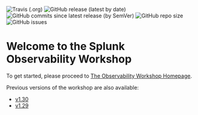 ![Travis (.org)](https://img.shields.io/travis/signalfx/observability-workshop)
![GitHub release (latest by date)](https://img.shields.io/github/v/release/signalfx/observability-workshop)
![GitHub commits since latest release (by SemVer)](https://img.shields.io/github/commits-since/signalfx/observability-workshop/latest)
![GitHub repo size](https://img.shields.io/github/repo-size/signalfx/observability-workshop)
![GitHub issues](https://img.shields.io/github/issues/signalfx/observability-workshop)

# Welcome to the Splunk Observability Workshop

To get started, please proceed to [The Observability Workshop Homepage](https://signalfx.github.io/observability-workshop/latest/).

Previous versions of the workshop are also available:
- [v1.30](https://signalfx.github.io/observability-workshop/v1.30/)
- [v1.29](https://signalfx.github.io/observability-workshop/v1.29/)
